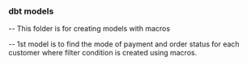 ### dbt models

-- This folder is for creating models with macros

-- 1st model is to find the mode of payment and order status for each customer where filter condition is created using macros.
